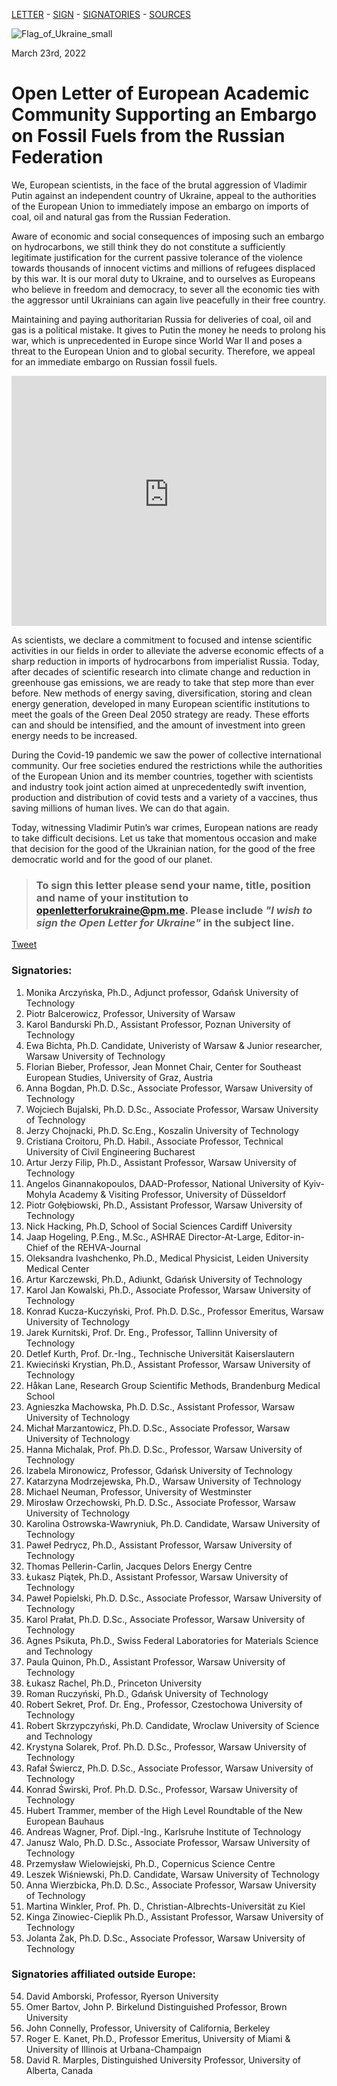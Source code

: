 [LETTER](index.md) - [SIGN](index.md#to-sign-this-letter-please-send-your-name-title-position-and-name-of-your-institution-to-openletterforukrainepmme-please-include-i-wish-to-sign-the-open-letter-for-ukraine-in-the-subject-line) - [SIGNATORIES](index.md#signatories) - [SOURCES](sources.md)

![Flag_of_Ukraine_small](https://user-images.githubusercontent.com/103782853/163692086-ae1d5ab7-17d7-4c40-8549-f5cdf53e0b67.png)

March 23rd, 2022

# **Open Letter of European Academic Community Supporting an Embargo on Fossil Fuels from the Russian Federation**

We, European scientists, in the face of the brutal aggression of Vladimir Putin against an
independent country of Ukraine, appeal to the authorities of the European Union to immediately
impose an embargo on imports of coal, oil and natural gas from the Russian Federation.

Aware of economic and social consequences of imposing such an embargo on hydrocarbons, we
still think they do not constitute a sufficiently legitimate justification for the current passive
tolerance of the violence towards thousands of innocent victims and millions of refugees
displaced by this war. It is our moral duty to Ukraine, and to ourselves as Europeans who believe
in freedom and democracy, to sever all the economic ties with the aggressor until Ukrainians can
again live peacefully in their free country.

Maintaining and paying authoritarian Russia for deliveries of coal, oil and gas is a political
mistake. It gives to Putin the money he needs to prolong his war, which is unprecedented in
Europe since World War II and poses a threat to the European Union and to global security.
Therefore, we appeal for an immediate embargo on Russian fossil fuels.

<iframe src="https://energyandcleanair.github.io/russia_counter_widget/" style="height: 400px; width: 100%; border: none;max-width:600px;margin:0 auto;display:block"></iframe>

As scientists, we declare a commitment to focused and intense scientific activities in our fields in
order to alleviate the adverse economic effects of a sharp reduction in imports of hydrocarbons
from imperialist Russia. Today, after decades of scientific research into climate change and
reduction in greenhouse gas emissions, we are ready to take that step more than ever before.
New methods of energy saving, diversification, storing and clean energy generation, developed
in many European scientific institutions to meet the goals of the Green Deal 2050 strategy are
ready. These efforts can and should be intensified, and the amount of investment into green
energy needs to be increased.

During the Covid-19 pandemic we saw the power of collective international community. Our free
societies endured the restrictions while the authorities of the European Union and its member
countries, together with scientists and industry took joint action aimed at unprecedentedly swift
invention, production and distribution of covid tests and a variety of a vaccines, thus saving
millions of human lives. We can do that again.

Today, witnessing Vladimir Putin’s war crimes, European nations are ready to take difficult
decisions. Let us take that momentous occasion and make that decision for the good of the
Ukrainian nation, for the good of the free democratic world and for the good of our planet.


> ### **To sign this letter please send your name, title, position and name of your institution to [openletterforukraine@pm.me](mailto:openletterforukraine@pm.me?subject=I%20wish%20to%20sign%20the%20Open%20Letter%20for%20Ukraine). Please include _"I wish to sign the Open Letter for Ukraine"_ in the subject line.**

<a href="https://twitter.com/share?ref_src=twsrc%5Etfw" class="twitter-share-button" data-show-count="false">Tweet</a><script async src="https://platform.twitter.com/widgets.js" charset="utf-8"></script>

### Signatories:

1. Monika Arczyńska, Ph.D., Adjunct professor, Gdańsk University of Technology
2. Piotr Balcerowicz, Professor, University of Warsaw
3. Karol Bandurski Ph.D., Assistant Professor, Poznan University of Technology
4. Ewa Bichta, Ph.D. Candidate, Univeristy of Warsaw & Junior researcher, Warsaw University of Technology
5. Florian Bieber, Professor, Jean Monnet Chair, Center for Southeast European Studies, University of Graz, Austria
6. Anna Bogdan, Ph.D. D.Sc., Associate Professor, Warsaw University of Technology
7. Wojciech Bujalski, Ph.D. D.Sc., Associate Professor, Warsaw University of Technology
8. Jerzy Chojnacki, Ph.D. Sc.Eng., Koszalin University of Technology
9. Cristiana Croitoru, Ph.D. Habil., Associate Professor, Technical University of Civil Engineering Bucharest
10. Artur Jerzy Filip, Ph.D., Assistant Professor, Warsaw University of Technology
11. Angelos Ginannakopoulos, DAAD-Professor, National University of Kyiv-Mohyla Academy & Visiting Professor, University of Düsseldorf
12. Piotr Gołębiowski, Ph.D., Assistant Professor, Warsaw University of Technology
13. Nick Hacking, Ph.D, School of Social Sciences Cardiff University
14. Jaap Hogeling, P.Eng., M.Sc., ASHRAE Director-At-Large, Editor-in-Chief of the REHVA-Journal
15. Oleksandra Ivashchenko, Ph.D., Medical Physicist, Leiden University Medical Center
16. Artur Karczewski, Ph.D., Adiunkt, Gdańsk University of Technology
17. Karol Jan Kowalski, Ph.D., Associate Professor, Warsaw University of Technology
18. Konrad Kucza-Kuczyński, Prof. Ph.D. D.Sc., Professor Emeritus, Warsaw University of Technology
19. Jarek Kurnitski, Prof. Dr. Eng., Professor, Tallinn University of Technology
20. Detlef Kurth, Prof. Dr.-Ing., Technische Universität Kaiserslautern
21. Kwieciński Krystian, Ph.D., Assistant Professor, Warsaw University of Technology
22. Håkan Lane, Research Group Scientific Methods, Brandenburg Medical School
23. Agnieszka Machowska, Ph.D. D.Sc., Assistant Professor, Warsaw University of Technology
24. Michał Marzantowicz, Ph.D. D.Sc., Associate Professor, Warsaw University of Technology
25. Hanna Michalak, Prof. Ph.D. D.Sc., Professor, Warsaw University of Technology
26. Izabela Mironowicz, Professor, Gdańsk University of Technology
27. Katarzyna Modrzejewska, Ph.D., Warsaw University of Technology
28. Michael Neuman, Professor, University of Westminster
29. Mirosław Orzechowski, Ph.D. D.Sc., Associate Professor, Warsaw University of Technology
30. Karolina Ostrowska-Wawryniuk, Ph.D. Candidate, Warsaw University of Technology
31. Paweł Pedrycz, Ph.D., Assistant Professor, Warsaw University of Technology
32. Thomas Pellerin-Carlin, Jacques Delors Energy Centre
33. Łukasz Piątek, Ph.D., Assistant Professor, Warsaw University of Technology
34. Paweł Popielski, Ph.D. D.Sc., Associate Professor, Warsaw University of Technology
35. Karol Prałat, Ph.D. D.Sc., Associate Professor, Warsaw University of Technology
36. Agnes Psikuta, Ph.D., Swiss Federal Laboratories for Materials Science and Technology
37. Paula Quinon, Ph.D., Assistant Professor, Warsaw University of Technology
38. Łukasz Rachel, Ph.D., Princeton University
39. Roman Ruczyński, Ph.D., Gdańsk University of Technology
40. Robert Sekret, Prof. Dr. Eng., Professor, Czestochowa University of Technology
41. Robert Skrzypczyński, Ph.D. Candidate, Wroclaw University of Science and Technology
42. Krystyna Solarek, Prof. Ph.D. D.Sc., Professor, Warsaw University of Technology
43. Rafał Świercz,  Ph.D. D.Sc., Associate Professor, Warsaw University of Technology
44. Konrad Świrski, Prof. Ph.D. D.Sc., Professor, Warsaw University of Technology
45. Hubert Trammer, member of the High Level Roundtable of the New European Bauhaus
46. Andreas Wagner, Prof. Dipl.-Ing., Karlsruhe Institute of Technology
47. Janusz Walo, Ph.D. D.Sc., Associate Professor, Warsaw University of Technology
48. Przemysław Wielowiejski, Ph.D., Copernicus Science Centre
49. Leszek Wiśniewski, Ph.D. Candidate, Warsaw University of Technology
50. Anna Wierzbicka, Ph.D. D.Sc., Associate Professor, Warsaw University of Technology
51. Martina Winkler, Prof. Ph. D., Christian-Albrechts-Universität zu Kiel
52. Kinga Zinowiec-Cieplik Ph.D., Assistant Professor, Warsaw University of Technology
53. Jolanta Żak, Ph.D. D.Sc., Associate Professor, Warsaw University of Technology

### Signatories affiliated outside Europe:
54. David Amborski, Professor, Ryerson University
55. Omer Bartov, John P. Birkelund Distinguished Professor, Brown University
56. John Connelly, Professor, University of California, Berkeley
57. Roger E. Kanet, Ph.D., Professor Emeritus, University of Miami & University of Illinois at Urbana-Champaign
58. David R. Marples, Distinguished University Professor, University of Alberta, Canada
